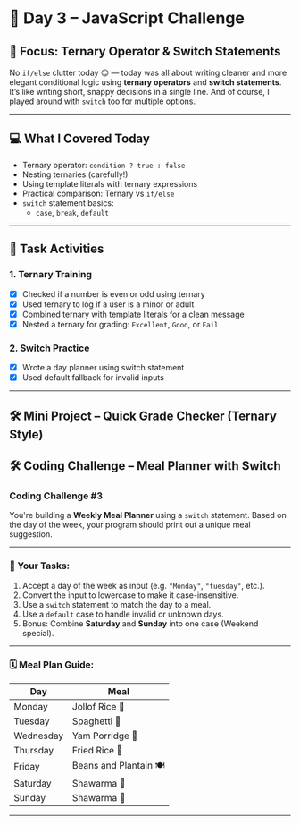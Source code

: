 # 📅 Day 3 – JavaScript Challenge  
## 🔹 Focus: Ternary Operator & Switch Statements

No `if/else` clutter today 😌 — today was all about writing cleaner and more elegant conditional logic using **ternary operators** and **switch statements**. It’s like writing short, snappy decisions in a single line. And of course, I played around with `switch` too for multiple options.

---

## 💻 What I Covered Today

- Ternary operator: `condition ? true : false`
- Nesting ternaries (carefully!)
- Using template literals with ternary expressions
- Practical comparison: Ternary vs `if/else`
- `switch` statement basics:
  - `case`, `break`, `default`
  

---

## 🧪 Task Activities

### 1. Ternary Training
- [x] Checked if a number is even or odd using ternary
- [x] Used ternary to log if a user is a minor or adult
- [x] Combined ternary with template literals for a clean message
- [x] Nested a ternary for grading: `Excellent`, `Good`, or `Fail`

### 2. Switch Practice
- [x] Wrote a day planner using switch statement
- [x] Used default fallback for invalid inputs

---

## 🛠 Mini Project – Quick Grade Checker (Ternary Style)


## 🛠 Coding Challenge – Meal Planner with Switch

### Coding Challenge #3

You're building a **Weekly Meal Planner** using a `switch` statement. Based on the day of the week, your program should print out a unique meal suggestion.

---

### 🎯 Your Tasks:

1. Accept a day of the week as input (e.g. `"Monday"`, `"tuesday"`, etc.).
2. Convert the input to lowercase to make it case-insensitive.
3. Use a `switch` statement to match the day to a meal.
4. Use a `default` case to handle invalid or unknown days.
5. Bonus: Combine **Saturday** and **Sunday** into one case (Weekend special).

---

### 🗓️ Meal Plan Guide:

| Day       | Meal             |
|-----------|------------------|
| Monday    | Jollof Rice 🍚  
| Tuesday   | Spaghetti 🍝  
| Wednesday | Yam Porridge 🍠  
| Thursday  | Fried Rice 🍛  
| Friday    | Beans and Plantain 🍽️  
| Saturday  | Shawarma 🌯  
| Sunday    | Shawarma 🌯  

---